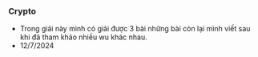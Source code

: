 
### Crypto

+ Trong giải này mình có giải được 3 bài những bài còn lại mình viết sau khi đã tham khảo nhiều wu khác nhau.
+ 12/7/2024
